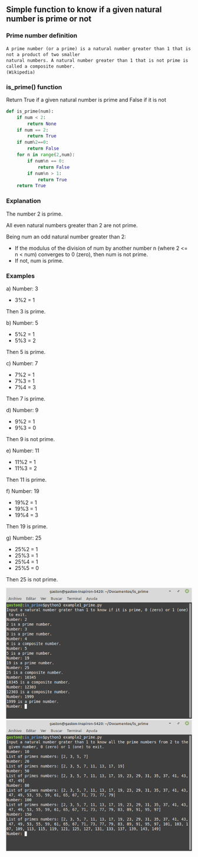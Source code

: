 ## Simple function to know if a given natural number is prime or not

### Prime number definition
```
A prime number (or a prime) is a natural number greater than 1 that is not a product of two smaller 
natural numbers. A natural number greater than 1 that is not prime is called a composite number.
(Wikipedia)
```

### is_prime() function
Return True if a given natural number is prime and False if it is not
```python
def is_prime(num):
    if num < 2:
        return None
    if num == 2:
        return True
    if num%2==0:
        return False
    for n in range(2,num):
        if num%n == 0:
            return False
        if num%n > 1:
            return True
    return True
```

### Explanation
The number 2 is prime.

All even natural numbers greater than 2 are not prime.

Being num an odd natural number greater than 2:  
- If the modulus of the division of num by another number n (where 2 <= n < num) converges to 0 (zero), then num is not prime.
- If not, num is prime.

### Examples
a) Number: 3
- 3%2 = 1

Then 3 is prime.

b) Number: 5
- 5%2 = 1
- 5%3 = 2

Then 5 is prime.

c) Number: 7
- 7%2 = 1
- 7%3 = 1
- 7%4 = 3

Then 7 is prime.

d) Number: 9
- 9%2 = 1
- 9%3 = 0

Then 9 is not prime.

e) Number: 11
- 11%2 = 1
- 11%3 = 2

Then 11 is prime.

f) Number: 19
- 19%2 = 1
- 19%3 = 1
- 19%4 = 3

Then 19 is prime.

g) Number: 25
- 25%2 = 1
- 25%3 = 1
- 25%4 = 1
- 25%5 = 0

Then 25 is not prime.

![example_1](./resources/example_1.png)
![example_2](./resources/example_2.png)
